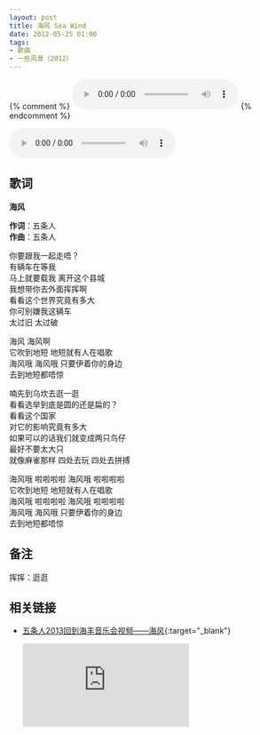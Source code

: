 ```yaml
---
layout: post
title: 海风 Sea Wind
date: 2012-05-25 01:00
tags:
- 歌曲
- 一些风景（2012）
---
```

{% comment %}
<audio controls autoplay loop>
<source src="https://onedrive.gimhoy.com/1drv/aHR0cHM6Ly8xZHJ2Lm1zL3UvcyFBbXVjeFU4NF9vc3NnM0p2Z1RNcXdXejNodURj.flac" type="audio/flac">
<source src="https://onedrive.gimhoy.com/1drv/aHR0cHM6Ly8xZHJ2Lm1zL3UvcyFBbXVjeFU4NF9vc3NnM0p2Z1RNcXdXejNodURj.flac" type="audio/x-flac">
您的浏览器不支持 audio 标签。
</audio>
{% endcomment %}

<audio controls autoplay loop>
<source src="/assets/audio/2012seawind.flac" type="audio/flac">
<source src="/assets/audio/2012seawind.flac" type="audio/x-flac">
您的浏览器不支持 audio 标签。
</audio>

## 歌词

**海风**

**作词**：五条人  
**作曲**：五条人

你要跟我一起走唔？  
有辆车在等我  
马上就要载我 离开这个县城  
我想带你去外面挥挥啊  
看看这个世界究竟有多大  
你可别嫌我这辆车  
太过旧 太过破

海风 海风啊  
它吹到地短 地短就有人在唱歌  
海风哦 海风哦 只要伊着你的身边  
去到地短都唔惊

喃先到乌坎去逛一逛  
看看选举到底是圆的还是扁的？  
看看这个国家  
对它的影响究竟有多大  
如果可以的话我们就变成两只鸟仔  
最好不要太大只  
就像麻雀那样 四处去玩 四处去拼搏

海风哦 啦啦啦啦 海风哦 啦啦啦啦  
它吹到地短 地短就有人在唱歌  
海风哦 啦啦啦啦 海风哦 啦啦啦啦  
海风哦 海风哦 只要伊着你的身边  
去到地短都唔惊

## 备注

挥挥：逛逛

## 相关链接

* [五条人2013回到海丰音乐会视频——海风](https://v.youku.com/v_show/id_XMTQ0OTYwNzEyNA==.html){:target="_blank"}
  
  <div class="iframe-container"><iframe class="responsive-iframe" src='https://player.youku.com/embed/XMTQ0OTYwNzEyNA==' frameborder="no" allowfullscreen="true"></iframe></div>
